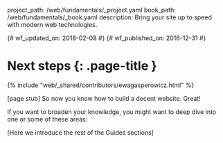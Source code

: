 project_path: /web/fundamentals/_project.yaml
book_path: /web/fundamentals/_book.yaml
description: Bring your site up to speed with modern web technologies.

{# wf_updated_on: 2018-02-08 #}
{# wf_published_on: 2016-12-31 #}

# Next steps {: .page-title }

{% include "web/_shared/contributors/ewagasperowicz.html" %}

[page stub]
So now you know how to build a decent website. Great!

If you want to broaden your knowledge, you might want to deep dive
into one or some of these areas:

[Here we introduce the rest of the Guides sections]
